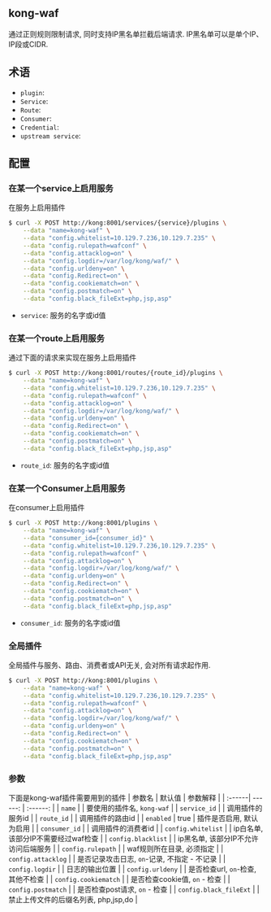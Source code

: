 ## kong-waf
通过正则规则限制请求, 同时支持IP黑名单拦截后端请求. IP黑名单可以是单个IP、IP段或CIDR.

## 术语
- `plugin`: 
- `Service`:
- `Route`:
- `Consumer`:
- `Credential`:
- `upstream service`:

## 配置

### 在某一个service上启用服务
在服务上启用插件
```bash
$ curl -X POST http://kong:8001/services/{service}/plugins \
    --data "name=kong-waf" \
    --data "config.whitelist=10.129.7.236,10.129.7.235" \
    --data "config.rulepath=wafconf" \
    --data "config.attacklog=on" \
    --data "config.logdir=/var/log/kong/waf/" \
    --data "config.urldeny=on" \
    --data "config.Redirect=on" \
    --data "config.cookiematch=on" \
    --data "config.postmatch=on" \
    --data "config.black_fileExt=php,jsp,asp"
```
- `service`: 服务的名字或id值


### 在某一个route上启用服务
通过下面的请求来实现在服务上启用插件
```bash
$ curl -X POST http://kong:8001/routes/{route_id}/plugins \
    --data "name=kong-waf" \
    --data "config.whitelist=10.129.7.236,10.129.7.235" \
    --data "config.rulepath=wafconf" \
    --data "config.attacklog=on" \
    --data "config.logdir=/var/log/kong/waf/" \
    --data "config.urldeny=on" \
    --data "config.Redirect=on" \
    --data "config.cookiematch=on" \
    --data "config.postmatch=on" \
    --data "config.black_fileExt=php,jsp,asp"
```
- `route_id`: 服务的名字或id值


### 在某一个Consumer上启用服务
在consumer上启用插件
```bash
$ curl -X POST http://kong:8001/plugins \
    --data "name=kong-waf" \
    --data "consumer_id={consumer_id}" \
    --data "config.whitelist=10.129.7.236,10.129.7.235" \
    --data "config.rulepath=wafconf" \
    --data "config.attacklog=on" \
    --data "config.logdir=/var/log/kong/waf/" \
    --data "config.urldeny=on" \
    --data "config.Redirect=on" \
    --data "config.cookiematch=on" \
    --data "config.postmatch=on" \
    --data "config.black_fileExt=php,jsp,asp"
```
- `consumer_id`: 服务的名字或id值

### 全局插件
全局插件与服务、路由、消费者或API无关, 会对所有请求起作用.
```bash
$ curl -X POST http://kong:8001/plugins \
    --data "name=kong-waf" \
    --data "config.whitelist=10.129.7.236,10.129.7.235" \
    --data "config.rulepath=wafconf" \
    --data "config.attacklog=on" \
    --data "config.logdir=/var/log/kong/waf/" \
    --data "config.urldeny=on" \
    --data "config.Redirect=on" \
    --data "config.cookiematch=on" \
    --data "config.postmatch=on" \
    --data "config.black_fileExt=php,jsp,asp"
```


### 参数
下面是kong-waf插件需要用到的插件
| 参数名 | 默认值 | 参数解释 |
| :------| ------: | :------: |
| `name` |  | 要使用的插件名, `kong-waf` |
| `service_id` |  | 调用插件的服务id |
| `route_id` |  | 调用插件的路由id |
| `enabled` | true | 插件是否启用, 默认为启用 |
| `consumer_id` |  | 调用插件的消费者id |
| `config.whitelist` |  | ip白名单, 该部分IP不需要经过waf检查 |
| `config.blacklist` |  | ip黑名单, 该部分IP不允许访问后端服务 |
| `config.rulepath` |  | waf规则所在目录, 必须指定 |
| `config.attacklog` |  | 是否记录攻击日志, `on`-记录, 不指定 - 不记录 |
| `config.logdir` |  | 日志的输出位置 |
| `config.urldeny` |  | 是否检查url, `on`-检查, 其他不检查 |
| `config.cookiematch` |  | 是否检查cookie值, `on` - 检查 |
| `config.postmatch` |  | 是否检查post请求, `on` - 检查 |
| `config.black_fileExt` |  | 禁止上传文件的后缀名列表, php,jsp,do |

